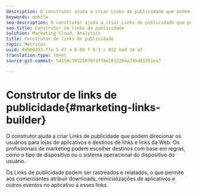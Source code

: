 ```yaml
---
description: O construtor ajuda a criar Links de publicidade que podem direcionar os usuários para lojas de aplicativos e destinos de links e links da Web. Os profissionais de marketing podem escolher destinos com base em regras, como o tipo de dispositivo ou o sistema operacional do dispositivo do usuário.
keywords: mobile
seo-description: O construtor ajuda a criar Links de publicidade que podem direcionar os usuários para lojas de aplicativos e destinos de links e links da Web. Os profissionais de marketing podem escolher destinos com base em regras, como o tipo de dispositivo ou o sistema operacional do dispositivo do usuário.
seo-title: Construtor de links de publicidade
solution: Marketing Cloud, Analytics
title: Construtor de links de publicidade
topic: Métricas
uuid: 94906393-ffa 5-47 a 6-89 f 6-1 c 812 bad 34 af
translation-type: tm+mt
source-git-commit: 54150c39325070f37f8e1612204a745d81551ea7

---
```



# Construtor de links de publicidade{#marketing-links-builder}

O construtor ajuda a criar Links de publicidade que podem direcionar os usuários para lojas de aplicativos e destinos de links e links da Web. Os profissionais de marketing podem escolher destinos com base em regras, como o tipo de dispositivo ou o sistema operacional do dispositivo do usuário.

Os Links de publicidade podem ser rastreados e relatados, o que permite aos comerciantes atribuir downloads, reinicializações de aplicativos e outros eventos no aplicativo a esses links.
